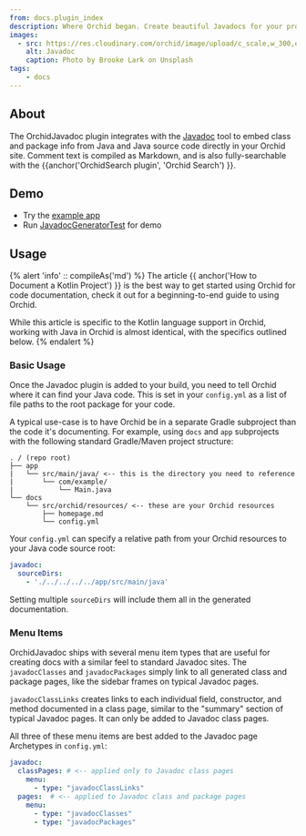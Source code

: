 ```yaml
---
from: docs.plugin_index
description: Where Orchid began. Create beautiful Javadocs for your project within your Orchid site.
images:
  - src: https://res.cloudinary.com/orchid/image/upload/c_scale,w_300,e_blur:150/v1524974952/plugins/javadoc.jpg
    alt: Javadoc
    caption: Photo by Brooke Lark on Unsplash
tags:
    - docs
---
```


## About

The OrchidJavadoc plugin integrates with the 
[Javadoc](https://docs.oracle.com/javase/8/docs/technotes/tools/windows/javadoc.html) 
tool to embed class and package info from Java and Java source code directly in your Orchid site. Comment text is 
compiled as Markdown, and is also fully-searchable with the {{anchor('OrchidSearch plugin', 'Orchid Search') }}.

## Demo

- Try the [example app](https://github.com/JavaEden/OrchidTutorials/tree/master/java-site)
- Run [JavadocGeneratorTest](https://github.com/JavaEden/Orchid/blob/dev/plugins/OrchidJavadoc/src/test/kotlin/com/eden/orchid/javadoc/JavadocGeneratorTest.kt) for demo

## Usage

{% alert 'info' :: compileAs('md') %}
The article {{ anchor('How to Document a Kotlin Project') }} is the best way to get started using Orchid for code 
documentation, check it out for a beginning-to-end guide to using Orchid.

While this article is specific to the Kotlin language support in Orchid, working with Java in Orchid is almost 
identical, with the specifics outlined below.
{% endalert %}

### Basic Usage

Once the Javadoc plugin is added to your build, you need to tell Orchid where it can find your Java code. This is set in 
your `config.yml` as a list of file paths to the root package for your code. 

A typical use-case is to have Orchid be in a separate Gradle subproject than the code it's documenting. For example, 
using `docs` and `app` subprojects with the following standard Gradle/Maven project structure:

```text
. / (repo root)
├── app
|   └── src/main/java/ <-- this is the directory you need to reference
|       └── com/example/
|           └── Main.java
└── docs
    └── src/orchid/resources/ <-- these are your Orchid resources
        ├── homepage.md
        └── config.yml
```

Your `config.yml` can specify a relative path from your Orchid resources to your Java code source root:

```yaml
javadoc:
  sourceDirs:
    - './../../../../app/src/main/java'
```

Setting multiple `sourceDirs` will include them all in the generated documentation.

### Menu Items

OrchidJavadoc ships with several menu item types that are useful for creating docs with a similar feel to standard 
Javadoc sites. The `javadocClasses` and `javadocPackages` simply link to all generated class and package pages, like the 
sidebar frames on typical Javadoc pages. 

`javadocClassLinks` creates links to each individual field, constructor, and method documented in a class page, similar 
to the "summary" section of typical Javadoc pages. It can only be added to Javadoc class pages.

All three of these menu items are best added to the Javadoc page Archetypes in `config.yml`:

```yaml
javadoc:
  classPages: # <-- applied only to Javadoc class pages
    menu:
      - type: "javadocClassLinks"
  pages:  # <-- applied to Javadoc class and package pages
    menu:
      - type: "javadocClasses"
      - type: "javadocPackages"
```
